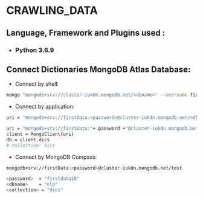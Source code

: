 # CRAWLING_DATA

## Language, Framework and Plugins used :
- ### Python 3.6.9

## Connect Dictionaries MongoDB Atlas Database:
- Connect by shell: 
```sh
mongo "mongodb+srv://cluster-iukdn.mongodb.net/<dbname>" --username firstData
```
- Connect by application: 
```sh
uri = "mongodb+srv://firstData:<password>@cluster-iukdn.mongodb.net/<dbname>?retryWrites=true&w=majority"
```
```sh
uri = "mongodb+srv://firstData:"+ password +"@cluster-iukdn.mongodb.net/<dbname>?retryWrites=true&w=majority"
client = MongoClient(uri)
db = client.dics
# collection: dics
```
- Connect by MongoDB Compass: 
```sh
mongodb+srv://firstData:<password>@cluster-iukdn.mongodb.net/test
```
```sh
<password>  = "firstdata10"
<dbname>    = "nlp"
<collection> = "dics"
```